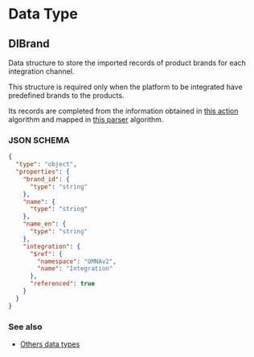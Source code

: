 # Data Type

## DIBrand

Data structure to store the imported records of product brands for each integration channel.

This structure is required only when the platform to be integrated have predefined brands to the products.

Its records are completed from the information obtained in [this action](../action-algorithms/do_get_brands.md) algorithm 
and mapped in [this parser](../parser-algorithms/parse_from_api_response_2_integration_db_brand.md) algorithm.
    
### JSON SCHEMA
```json
{
  "type": "object",
  "properties": {
    "brand_id": {
      "type": "string"
    },
    "name": {
      "type": "string"
    },
    "name_en": {
      "type": "string"
    },
    "integration": {
      "$ref": {
        "namespace": "OMNAv2",
        "name": "Integration"
      },
      "referenced": true
    }
  }
}
```

### See also
* [Others data types](overview?id=DIBrand)